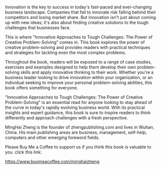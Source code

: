

Innovation is the key to success in today's fast-paced and ever-changing business landscape. Companies that fail to innovate risk falling behind their competitors and losing market share. But innovation isn't just about coming up with new ideas; it's also about finding creative solutions to the tough challenges that businesses face.

This is where "Innovative Approaches to Tough Challenges: The Power of Creative Problem-Solving" comes in. This book explores the power of creative problem-solving and provides readers with practical techniques and strategies for tackling even the most complex problems.

Throughout the book, readers will be exposed to a range of case studies, exercises and examples designed to help them develop their own problem-solving skills and apply innovative thinking to their work. Whether you're a business leader looking to drive innovation within your organization, or an individual seeking to improve your personal problem-solving abilities, this book offers something for everyone.

"Innovative Approaches to Tough Challenges: The Power of Creative Problem-Solving" is an essential read for anyone looking to stay ahead of the curve in today's rapidly evolving business world. With its practical insights and expert guidance, this book is sure to inspire readers to think differently and approach challenges with a fresh perspective.

MingHai Zheng is the founder of zhengpublishing.com and lives in Wuhan, China. His main publishing areas are business, management, self-help, computers and other emerging foreword fields.

Please Buy Me a Coffee to support us if you think this book is valuable to you. click this link:

https://www.buymeacoffee.com/minghaizheng
